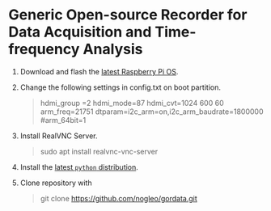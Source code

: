 # Generic Open-source Recorder for Data Acquisition and Time-frequency Analysis

1. Download and flash the [latest Raspberry Pi OS](https://www.raspberrypi.com/software/).
2. Change the following settings in config.txt on boot partition.

    > hdmi_group =2
    > hdmi_mode=87
    > hdmi_cvt=1024 600 60 
    > arm_freq=21751
    > dtparam=i2c_arm=on,i2c_arm_baudrate=1800000 
    > #arm_64bit=1

3. Install RealVNC Server.
    >  sudo apt install realvnc-vnc-server

4. Install the  [latest `python` distribution](https://allurcode.com/install-latest-version-of-python-on-raspberry-pi/).   

5. Clone repository with  
    > git clone https://github.com/nogleo/gordata.git 